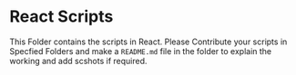 # React Scripts

This Folder contains the scripts in React. Please Contribute your scripts in Specfied Folders and make a `README.md` file in the folder to explain the working and add scshots if required.